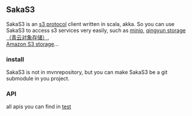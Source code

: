 ## SakaS3

SakaS3 is an [s3 protocol](https://docs.aws.amazon.com/AmazonS3/latest/API/Welcome.html) client written in scala, akka. 
So you can use SakaS3 to access s3 services very easily, 
such as [minio](https://github.com/minio/minio), [qingyun storage（青云对象存储）](https://www.qingcloud.com/products/qingstor),  
[Amazon S3 storage](https://aws.amazon.com/s3/?nc1=h_ls)...


### install 

SakaS3 is not in mvnrepository, 
but you can make SakaS3 be a git submodule in you project.

### API

all apis you can find in [test](https://github.com/TopSpoofer/Sakas3/blob/c37c3d8c474bc2708dd0bdc23fd0356e2a8428ba/src/test/scala/top/spoofer/sakas3/TestS3Main.scala)
 